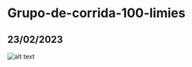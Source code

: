 # Grupo-de-corrida-100-limies
## 23/02/2023
![alt text](https://encrypted-tbn0.gstatic.com/images?q=tbn:ANd9GcQiK2eemnxnGW_3id3Gh7nkr8IjsMCCyNOWxnLRr6UC&s)
